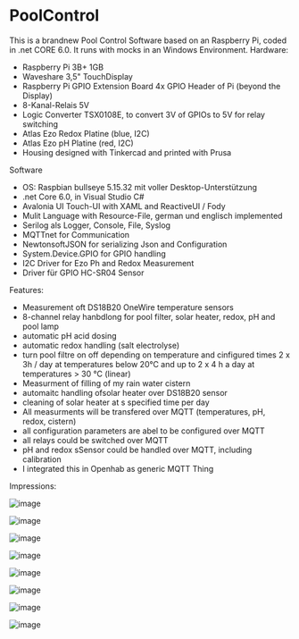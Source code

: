 # PoolControl
This is a brandnew Pool Control Software based on an Raspberry Pi, coded in .net CORE 6.0. It runs with mocks in an Windows Environment.
Hardware:
- Raspberry Pi 3B+ 1GB
- Waveshare 3,5" TouchDisplay
- Raspberry Pi GPIO Extension Board 4x GPIO Header of Pi (beyond the Display)
- 8-Kanal-Relais 5V
- Logic Converter TSX0108E, to convert 3V of GPIOs to 5V for relay switching
- Atlas Ezo Redox Platine (blue, I2C)
- Atlas Ezo pH Platine (red, I2C)
- Housing designed with Tinkercad and printed with Prusa

Software	
- OS: Raspbian bullseye 5.15.32 mit voller Desktop-Unterstützung
- .net Core 6.0, in Visual Studio C#
- Avalonia UI Touch-UI with XAML and ReactiveUI / Fody
- Mulit Language with Resource-File, german und englisch implemented
- Serilog als Logger, Console, File, Syslog
- MQTTnet for Communication
- NewtonsoftJSON for serializing Json and Configuration
- System.Device.GPIO for GPIO handling
- I2C Driver for Ezo Ph and Redox Measurement
- Driver für GPIO HC-SR04 Sensor

Features:
- Measurement oft DS18B20 OneWire temperature sensors
- 8-channel relay hanbdlong for pool filter, solar heater, redox, pH and pool lamp
- automatic pH acid dosing
- automatic redox handling (salt electrolyse)
- turn pool filtre on off depending on temperature and cinfigured times 2 x 3h / day at temperatures below 20°C and up to 2 x 4 h a day at temperatures > 30 °C (linear)
- Measurment of filling of my rain water cistern
- automaitc handling ofsolar heater over DS18B20 sensor
- cleaning of solar heater at s specified time per day
- All measurments will be transfered over MQTT (temperatures, pH, redox, cistern)
- all configuration parameters are abel to be configured over MQTT
- all relays could be switched over MQTT
- pH and redox sSensor could be handled over MQTT, including calibration
- I integrated this in Openhab as generic MQTT Thing

Impressions:

![image](https://user-images.githubusercontent.com/15065072/168045938-3de59ce1-81f1-497f-ac0f-714105303de1.png)

![image](https://user-images.githubusercontent.com/15065072/168045991-5ee91ce0-a7f1-400e-a9b7-eb51fb8ae487.png)

![image](https://user-images.githubusercontent.com/15065072/168046041-2a5c2fb3-a5a2-4c48-a082-4280c84ddcfd.png)

![image](https://user-images.githubusercontent.com/15065072/168046065-fad64f4a-37bb-413a-8254-2bc93106f913.png)

![image](https://user-images.githubusercontent.com/15065072/168046088-419ad53e-7598-41af-8cf7-e962308e4593.png)

![image](https://user-images.githubusercontent.com/15065072/168046108-d9cad216-3cf1-4f39-8448-e658798d0bcf.png)

![image](https://user-images.githubusercontent.com/15065072/168046364-94caa5de-7882-41be-a0a1-73f5d06769ac.png)

![image](https://user-images.githubusercontent.com/15065072/168046420-1908465c-4d24-4caf-b76f-63fbd81dd368.png)

